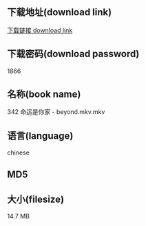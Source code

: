 ## 下载地址(download link)
[下载链接 download link](https://voluble-croquembouche-d321dc.netlify.app/?s=342+%E5%91%BD%E8%BF%90%E6%98%AF%E4%BD%A0%E5%AE%B6+-+beyond.mkv)

## 下载密码(download password)
1866

## 名称(book name)
342 命运是你家 - beyond.mkv.mkv

## 语言(language)
chinese

## MD5


## 大小(filesize)
14.7 MB
